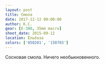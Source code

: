 ```yaml
---
layout: post
title: Смола
date: 2017-12-12 00:00:00
author: К.С.
gear: [E-300, 35mm macro]
shoot_date: 2015-09-12
location: Ёльбаза
colors: ['050201', '150703']
---
```

Сосновая смола. Ничего необыкновенного.
